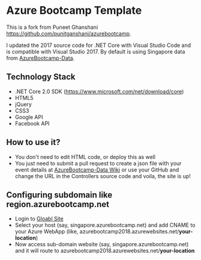 # Azure Bootcamp Template

This is a fork from Puneet Ghanshani https://github.com/punitganshani/azurebootcamp.

I updated the 2017 source code for .NET Core with Visual Studio Code and is compatible with Visual Studio 2017.
By default is using Singapore data from [AzureBootcamp-Data](https://github.com/azurebootcamp/azurebootcamp-data).

## Technology Stack

- .NET Core 2.0 SDK (https://www.microsoft.com/net/download/core)
- HTML5
- jQuery
- CSS3
- Google API
- Facebook API

## How to use it?

- You don't need to edit HTML code, or deploy this as well
- You just need to submit a pull request to create a json file with your event details at [AzureBootcamp-Data Wiki](https://github.com/punitganshani/azurebootcamp-data/wiki) or use your GitHub and change the URL in the Controllers source code and voila, the site is up!


## Configuring subdomain like region.azurebootcamp.net

- Login to [Gloabl Site](http://global.azurebootcamp.net)
- Select your host (say, singapore.azurebootcamp.net) and add CNAME to your Azure WebApp (like, azurebootcamp2018.azurewebsites.net/**your-location**)
- Now access sub-domain website (say, singapore.azurebootcamp.net) and it will route to azurebootcamp2018.azurewebsites.net/**your-location**
